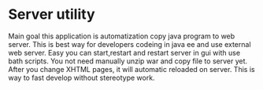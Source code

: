 <h1> Server utility </h1>
Main goal this application is automatization copy java program to web server.
This is best way for developers codeing in java ee and use external web server. 
Easy you can start,restart and restart server in gui with use bath scripts.
You not need manually unzip war and copy file to server yet. 
After you change XHTML pages, it will automatic reloaded on server.
This is way to fast develop without stereotype work.
